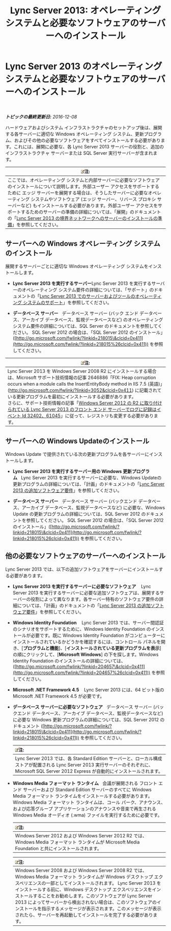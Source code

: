 ﻿---
title: 'Lync Server 2013: オペレーティング システムと必要なソフトウェアのサーバーへのインストール'
TOCTitle: オペレーティング システムと必要なソフトウェアのサーバーへのインストール
ms:assetid: 055991e0-5aeb-43fc-a7ba-d4b02316d73b
ms:mtpsurl: https://technet.microsoft.com/ja-jp/library/Gg398103(v=OCS.15)
ms:contentKeyID: 48271115
ms.date: 12/10/2016
mtps_version: v=OCS.15
ms.translationtype: HT
---

# Lync Server 2013 のオペレーティング システムと必要なソフトウェアのサーバーへのインストール

 

_**トピックの最終更新日:** 2016-12-08_

ハードウェアおよびシステム インフラストラクチャのセットアップ後は、展開する各サーバーに適切な Windows オペレーティング システム、更新プログラム、およびその他の必要なソフトウェアをすべてインストールする必要があります。これには、展開に必要な、各 Lync Server 2013 サーバーの役割と、追加のインフラストラクチャ サーバーまたは SQL Server 実行サーバーが含まれます。

<table>
<thead>
<tr class="header">
<th><img src="images/Gg412781.note(OCS.15).gif" title="note" alt="note" />注:</th>
</tr>
</thead>
<tbody>
<tr class="odd">
<td>ここでは、オペレーティング システムと内部サーバーに必要なソフトウェアのインストールについて説明します。外部ユーザー アクセスをサポートするために エッジ サーバーを展開する場合は、そうしたサーバーに必要なオペレーティング システムやソフトウェア (エッジ サーバー、リバース プロキシ サーバーなど) もインストールする必要があります。外部ユーザー アクセスをサポートするためのサーバーの準備の詳細については、「展開」のドキュメントの「<a href="lync-server-2013-preparing-for-installation-of-servers-in-the-perimeter-network.md">Lync Server 2013 の境界ネットワークへのサーバーのインストールの準備</a>」を参照してください。</td>
</tr>
</tbody>
</table>


## サーバーへの Windows オペレーティング システムのインストール

展開するサーバーごとに適切な Windows オペレーティング システムをインストールします。

  - **Lync Server 2013 を実行するサーバー**Lync Server 2013 を実行するサーバーのオペレーティング システム要件の詳細については、「サポート」のドキュメントの「[Lync Server 2013 でのサーバーおよびツールのオペレーティング システムのサポート](lync-server-2013-server-and-tools-operating-system-support.md)」を参照してください。

  - **データベース サーバー**   データベース サーバー (バック エンド データベース、アーカイブ データベース、監視データベースなど) のオペレーティング システム要件の詳細については、SQL Server のドキュメントを参照してください。 SQL Server 2012 の場合は、「SQL Server 2012 のインストール」([http://go.microsoft.com/fwlink/?linkid=218015\&clcid=0x411](http://go.microsoft.com/fwlink/?linkid=218015%26clcid=0x411)) を参照してください。

<table>
<thead>
<tr class="header">
<th><img src="images/Gg412781.note(OCS.15).gif" title="note" alt="note" />注:</th>
</tr>
</thead>
<tbody>
<tr class="odd">
<td>Lync Server 2013 を Windows Server 2008 R2 にインストールする場合は、Microsoft サポート技術情報の記事 2646886「FIX: Heap corruption occurs when a module calls the InsertEntityBody method in IIS 7.5 (英語)」(<a href="http://go.microsoft.com/fwlink/?linkid=3052%26clcid=0x411" class="uri">http://go.microsoft.com/fwlink/?linkid=3052&amp;clcid=0x411</a>) に記載されている更新プログラムを最初にインストールする必要があります。<br />
さらに、サポート技術情報の記事「<a href="http://go.microsoft.com/fwlink/p/?linkid=506893">Windows Server 2012 の R2 に取り付けられている Lync Server 2013 のフロント エンド サーバーでログに記録はイベント Id 32402、61045</a>」に従って、レジストリも変更する必要があります。</td>
</tr>
</tbody>
</table>


## サーバーへの Windows Updateのインストール

Windows Update で提供されている次の更新プログラムを各サーバーにインストールします。

  - **Lync Server 2013 を実行するサーバー用の Windows 更新プログラム**   Lync Server 2013 を実行するサーバーに必要な、Windows Updateの更新プログラムの詳細については、「計画」のドキュメントの「[Lync Server 2013 の追加ソフトウェア要件](lync-server-2013-additional-software-requirements.md)」を参照してください。

  - **データベース サーバー**   データベース サーバー (バックエンド データベース、アーカイブ データベース、監視データベースなど) に必要な、Windows Update の更新プログラムの詳細については、SQL Server 2012 のドキュメントを参照してください。 SQL Server 2012 の場合は、「SQL Server 2012 のインストール」([http://go.microsoft.com/fwlink/?linkid=218015\&clcid=0x411](http://go.microsoft.com/fwlink/?linkid=218015%26clcid=0x411)) を参照してください。

## 他の必要なソフトウェアのサーバーへのインストール

Lync Server 2013 では、以下の追加ソフトウェアをサーバーにインストールする必要があります。

  - **Lync Server 2013 を実行するサーバーに必要なソフトウェア**    Lync Server 2013 を実行するサーバーに必要な追加ソフトウェアは、展開するサーバーの役割によって異なります。各サーバー特有のソフトウェア要件の詳細については、「計画」のドキュメントの「[Lync Server 2013 の追加ソフトウェア要件](lync-server-2013-additional-software-requirements.md)」を参照してください。

  - **Windows Identity Foundation**    Lync Server 2013 では、サーバー間認証のシナリオをサポートするために、Windows Identity Foundation のインストールが必要です。既に Windows Identity Foundation がコンピューターにインストールされているかどうかを確認するには、コントロール パネルを開き、\[**プログラムと機能**\]、\[**インストールされている更新プログラムを表示**\] の順にクリックして、\[**Microsoft Windows**\] の下を探します。Windows Identity Foundation のインストールの詳細については、([http://go.microsoft.com/fwlink/?linkid=204657\&clcid=0x411](http://go.microsoft.com/fwlink/?linkid=204657%26clcid=0x411)) を参照してください。

  - **Microsoft .NET Framework 4.5**    Lync Server 2013 には、64 ビット版の Microsoft .NET Framework 4.5 が必要です。

  - **データベース サーバーに必要なソフトウェア**   データベース サーバー (バックエンド データベース、アーカイブ データベース、監視データベースなど) に必要な Windows 更新プログラムの詳細については、SQL Server 2012 のドキュメント ([http://go.microsoft.com/fwlink/?linkid=218015\&clcid=0x411](http://go.microsoft.com/fwlink/?linkid=218015%26clcid=0x411)) を参照してください。
    
    <table>
    <thead>
    <tr class="header">
    <th><img src="images/Gg412781.note(OCS.15).gif" title="note" alt="note" />注:</th>
    </tr>
    </thead>
    <tbody>
    <tr class="odd">
    <td>Lync Server 2013 では、各 Standard Edition サーバーと、ローカル構成ストアが配置される Lync Server 2013 実行サーバーのそれぞれに、Microsoft SQL Server 2012 Express が自動的にインストールされます。</td>
    </tr>
    </tbody>
    </table>


  - **Windows Media フォーマット ランタイム**   会議が展開される フロント エンド サーバーおよび Standard Edition サーバーのすべてに Windows Media フォーマット ランタイムをインストールする必要があります。Windows Media フォーマット ランタイムは、コール パーク、アナウンス、および応答グループ アプリケーションのアナウンスや音楽で再生される Windows Media オーディオ (.wma) ファイルを実行するために必要です。
    
    <table>
    <thead>
    <tr class="header">
    <th><img src="images/Gg412781.note(OCS.15).gif" title="note" alt="note" />注:</th>
    </tr>
    </thead>
    <tbody>
    <tr class="odd">
    <td>Windows Server 2012 および Windows Server 2012 R2 では、Windows Media フォーマット ランタイムが Microsoft Media Foundation と共にインストールされます。</td>
    </tr>
    </tbody>
    </table>
    
    <table>
    <thead>
    <tr class="header">
    <th><img src="images/Gg412781.note(OCS.15).gif" title="note" alt="note" />注:</th>
    </tr>
    </thead>
    <tbody>
    <tr class="odd">
    <td>Windows Server 2008 および Windows Server 2008 R2 では、Windows Media フォーマット ランタイムが Windows デスクトップ エクスペリエンスの一部としてインストールされます。 Lync Server 2013 をインストールする前に、Windows デスクトップ エクスペリエンスをインストールすることをお勧めします。このソフトウェアが Lync Server 2013 によってサーバーから検出されない場合は、このソフトウェアのインストールを指示するメッセージが表示されます。このメッセージが表示されたら、サーバーを再起動してインストールを完了する必要があります。</td>
    </tr>
    </tbody>
    </table>

